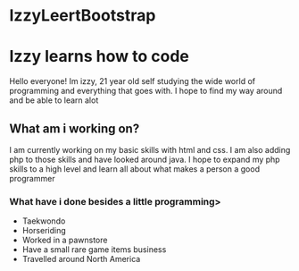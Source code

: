# IzzyLeertBootstrap
<h1> Izzy learns how to code </h1>
<p> Hello everyone! Im izzy, 21 year old self studying the wide world of programming and everything that goes with. I hope to find my way around and be able to learn alot </p>
<h2> What am i working on? </h2>
<p> I am currently working on my basic skills with html and css. I am also adding php to those skills and have looked around java. I hope to expand my php skills to a high level and learn all about what makes a person a good programmer </p>
<h3> What have i done besides a little programming> </h3>
<ul>
<li> Taekwondo </li>
<li> Horseriding </li>
<li> Worked in a pawnstore </li>
<li> Have a small rare game items business </li>
<li> Travelled around North America </li>
</ul>
